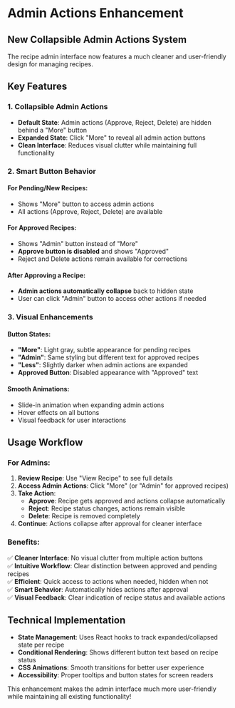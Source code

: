 # Admin Actions Enhancement

## New Collapsible Admin Actions System

The recipe admin interface now features a much cleaner and user-friendly design for managing recipes.

## Key Features

### **1. Collapsible Admin Actions**
- **Default State**: Admin actions (Approve, Reject, Delete) are hidden behind a "More" button
- **Expanded State**: Click "More" to reveal all admin action buttons
- **Clean Interface**: Reduces visual clutter while maintaining full functionality

### **2. Smart Button Behavior**

#### **For Pending/New Recipes:**
- Shows "More" button to access admin actions
- All actions (Approve, Reject, Delete) are available

#### **For Approved Recipes:**
- Shows "Admin" button instead of "More" 
- **Approve button is disabled** and shows "Approved" 
- Reject and Delete actions remain available for corrections

#### **After Approving a Recipe:**
- **Admin actions automatically collapse** back to hidden state
- User can click "Admin" button to access other actions if needed

### **3. Visual Enhancements**

#### **Button States:**
- **"More"**: Light gray, subtle appearance for pending recipes
- **"Admin"**: Same styling but different text for approved recipes  
- **"Less"**: Slightly darker when admin actions are expanded
- **Approved Button**: Disabled appearance with "Approved" text

#### **Smooth Animations:**
- Slide-in animation when expanding admin actions
- Hover effects on all buttons
- Visual feedback for user interactions

## Usage Workflow

### **For Admins:**

1. **Review Recipe**: Use "View Recipe" to see full details
2. **Access Admin Actions**: Click "More" (or "Admin" for approved recipes)
3. **Take Action**: 
   - **Approve**: Recipe gets approved and actions collapse automatically
   - **Reject**: Recipe status changes, actions remain visible
   - **Delete**: Recipe is removed completely
4. **Continue**: Actions collapse after approval for cleaner interface

### **Benefits:**

✅ **Cleaner Interface**: No visual clutter from multiple action buttons  
✅ **Intuitive Workflow**: Clear distinction between approved and pending recipes  
✅ **Efficient**: Quick access to actions when needed, hidden when not  
✅ **Smart Behavior**: Automatically hides actions after approval  
✅ **Visual Feedback**: Clear indication of recipe status and available actions  

## Technical Implementation

- **State Management**: Uses React hooks to track expanded/collapsed state per recipe
- **Conditional Rendering**: Shows different button text based on recipe status
- **CSS Animations**: Smooth transitions for better user experience
- **Accessibility**: Proper tooltips and button states for screen readers

This enhancement makes the admin interface much more user-friendly while maintaining all existing functionality!